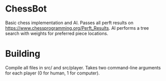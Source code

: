 # ChessBot

Basic chess implementation and AI.  Passes all perft results on https://www.chessprogramming.org/Perft_Results.  AI performs a tree search with weights for preferred piece locations.


# Building
Compile all files in src/ and src/player.  Takes two command-line arguments for each player (0 for human, 1 for computer).
